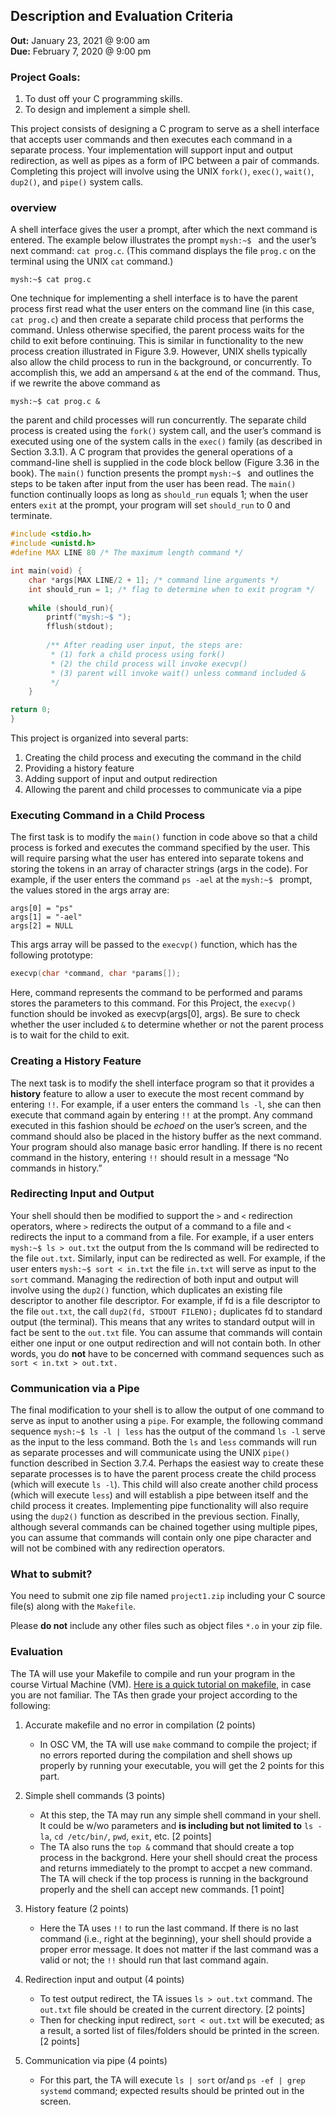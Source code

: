 ## Description and Evaluation Criteria
**Out:** January 23, 2021 @ 9:00 am    
**Due:** February 7, 2020 @ 9:00 pm

### Project Goals:
1. To dust off your C programming skills.
2. To design and implement a simple shell.

This project consists of designing a C program to serve as a shell interface that accepts user commands and then 
executes each command in a separate process. Your implementation will support input and output redirection, as well as 
pipes as a form of IPC between a pair of commands. Completing this project will involve using the UNIX `fork()`, `exec()`, 
`wait()`, `dup2()`, and `pipe()` system calls.

### overview
A shell interface gives the user a prompt, after which the next command is entered. The example below illustrates the 
prompt `mysh:~$ ` and the user’s next command: `cat prog.c`. (This command displays the file `prog.c` on the terminal using the 
UNIX `cat` command.)

```mysh:~$ cat prog.c```

One technique for implementing a shell interface is to have the parent process first read what the user enters on the 
command line (in this case, `cat prog.c`) and then create a separate child process that performs the command. Unless 
otherwise specified, the parent process waits for the child to exit before continuing. This is similar in 
functionality to the new process creation illustrated in Figure 3.9. However, UNIX shells typically also allow the 
child process to run in the background, or concurrently. To accomplish this, we add an ampersand `&` at the end of 
the command. Thus, if we rewrite the above command as

```mysh:~$ cat prog.c &```

the parent and child processes will run concurrently. The separate child process is created using the `fork()` system 
call, and the user’s command is executed using one of the system calls in the `exec()` family (as described in Section 
3.3.1). A C program that provides the general operations of a command-line shell
is supplied in the code block bellow (Figure 3.36 in the book). The `main()` function presents the prompt `mysh:~$ ` and 
outlines the steps to be taken after input from the user has been read. The `main()` function continually loops as long
as `should_run` equals 1; when the user enters `exit` at the prompt, your program will set `should_run` to 0 and terminate.

```c
#include <stdio.h> 
#include <unistd.h>
#define MAX LINE 80 /* The maximum length command */

int main(void) {
    char *args[MAX LINE/2 + 1]; /* command line arguments */ 
    int should_run = 1; /* flag to determine when to exit program */
    
    while (should_run){ 
        printf("mysh:~$ "); 
        fflush(stdout);
        
        /** After reading user input, the steps are:  
         * (1) fork a child process using fork()  
         * (2) the child process will invoke execvp()  
         * (3) parent will invoke wait() unless command included & 
         */
    }

return 0;
}
```
This project is organized into several parts: 
1. Creating the child process and executing the command in the child 
2. Providing a history feature 
3. Adding support of input and output redirection 
4. Allowing the parent and child processes to communicate via a pipe

### Executing Command in a Child Process 

The first task is to modify the `main()` function in code above so that a child process is forked and executes the 
command specified by the user. This will require parsing what the user has entered into separate tokens and storing 
the tokens in an array of character strings (args in the code). For example, if the user enters the command `ps -ael` 
at the `mysh:~$ ` prompt, the values stored in the args array are:
```
args[0] = "ps" 
args[1] = "-ael" 
args[2] = NULL
```
This args array will be passed to the `execvp()` function, which has the following prototype:

```c
execvp(char *command, char *params[]);
```
Here, command represents the command to be performed and params stores the parameters to this command. For this 
Project, the `execvp()` function should be invoked as execvp(args[0], args). Be sure to check whether the user 
included `&` to determine whether or not the parent process is to wait for the child to exit.

### Creating a History Feature
The next task is to modify the shell interface program so that it provides a **history** feature to allow a user to 
execute the most recent command by entering `!!`. For example, if a user enters the command `ls -l`, she can then execute
that command again by entering `!!` at the prompt. Any command executed in this fashion should be *echoed* on the user’s
screen, and the command should also be placed in the history buffer as the next command. Your program should also
manage basic error handling. If there is no recent command in the history, entering `!!` should result in a message 
“No commands in history.”

### Redirecting Input and Output
Your shell should then be modified to support the `>` and `<` redirection operators, where `>` redirects the output 
of a command to a file and `<` redirects the input to a command from a file. For example, if a user enters 
```mysh:~$ ls > out.txt``` the output from the ls command will be redirected to the file `out.txt`. Similarly, input can be
redirected as well. For example, if the user enters ```mysh:~$ sort < in.txt``` the file `in.txt` will serve as input to the
`sort` command. Managing the redirection of both input and output will involve using the `dup2()` function, which
duplicates an existing file descriptor to another file descriptor. For example, if fd is a file descriptor to the 
file `out.txt`, the call ```dup2(fd, STDOUT FILENO);``` duplicates fd to standard output (the terminal). This means that
any writes to standard output will in fact be sent to the `out.txt` file. You can assume that commands will contain
either one input or one output redirection and will not contain both. In other words, you do **not** have to be concerned 
with command sequences such as ```sort < in.txt > out.txt.```

### Communication via a Pipe
The final modification to your shell is to allow the output of one command to serve as input to another using a 
`pipe`. For example, the following command sequence ```mysh:~$ ls -l | less``` has the output of the command `ls -l` 
serve as the input to the less command. Both the `ls` and `less` commands will run as separate processes and will 
communicate using the UNIX `pipe()` function described in Section 3.7.4. Perhaps the easiest way to create these 
separate processes is to have the parent process create the child process (which will execute `ls -l`). This child will
also create another child process (which will execute `less`) and will establish a pipe between itself and the child
process it creates. Implementing pipe functionality will also require using the `dup2()` function as described in the
previous section. Finally, although several commands can be chained together using multiple pipes, you can assume 
that commands will contain only one pipe character and will not be combined with any redirection operators.

### What to submit?
You need to submit one zip file named `project1.zip` including your C source file(s) along with the `Makefile`.  

Please **do not** include any other files such as object files `*.o` in your zip file.  

### Evaluation 
The TA will use your Makefile to compile and run your program in the course Virtual Machine (VM). 
[Here is a quick tutorial on makefile](http://www.cs.colby.edu/maxwell/courses/tutorials/maketutor/), in case you are 
not familiar. The TAs then grade your project according to the following:

1. Accurate makefile and no error in compilation (2 points)
    * In OSC VM, the TA will use `make` command to compile the project; if no errors reported during the compilation and shell
      shows up properly by running your executable, you will get the 2 points for this part.

2. Simple shell commands (3 points)
    * At this step, the TA may run any simple shell command in your shell. It could be w/wo parameters and **is including but not
      limited to** `ls -la`, `cd /etc/bin/`, `pwd`, `exit`, etc. [2 points]
    * The TA also runs the `top &` command that should create a top process in the backgrond. Here your shell should creat the process and returns immediately to the prompt to accpet a new command. The TA will check if the top process is running in the background properly and the shell can accept new commands. [1 point]

3. History feature (2 points)
    * Here the TA uses `!!` to run the last command. If there is no last command (i.e., right at the beginning),
      your shell should provide a proper error message. It does not matter if the last command was a valid or not; the `!!` should run that last command again.
       <!-- Next Year I should explicitly say that they need to echo the last command as well.  -->

4. Redirection input and output (4 points)
    * To test output redirect, the TA issues `ls > out.txt` command. The `out.txt` file should be created in the current directory. [2 points] 
    * Then for checking input redirect, `sort < out.txt` will be executed; as a result, a sorted list of files/folders should be printed in the screen. [2 points]

5. Communication via pipe (4 points)
    * For this part, the TA will execute `ls | sort` or/and `ps -ef | grep systemd` command; expected results should be printed
      out in the screen.









[comment]: <> (| Item        | Mark           |)

[comment]: <> (| ------------- |:-------------:|)

[comment]: <> (| Accurate Makefile and no error in compilation      | 2 |)

[comment]: <> (| Simple shell commands                              | 2 |)

[comment]: <> (| History feature                                    | 2 |)

[comment]: <> (| Handle redirection                                 | 2 |)

[comment]: <> (| Handle pipe                                        | 2 |)

[comment]: <> (| **Sum**                                            | **10** |)
